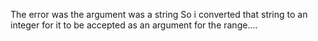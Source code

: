 The error was the argument was a string
So i converted that string to an integer 
for it to be accepted as an argument for the range....